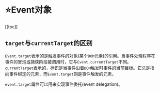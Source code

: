# :star:Event对象
[[toc]]
## `target`与`currentTarget`的区别
`Event.target`表示的是触发事件的对象(某个`DOM`元素)的引用。当事件处理程序在事件的冒泡或捕获阶段被调用时，它与`Event.currentTarget`不同。`currentTarget`表示的，标识是当事件沿着`DOM`触发时事件的当前目标。它总是指向事件绑定的元素，而`Event.target`则是事件触发的元素。

`event.target`属性可以用来实现事件委托(event delegation)。

